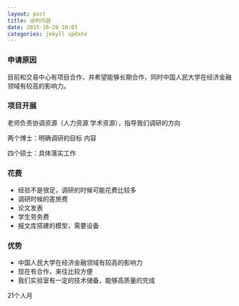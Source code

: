 ```yaml
---
layout: post
title: 谈判内容
date: 2015-10-28 10:03
categories: jekyll update
---
```


### 申请原因

目前和交易中心有项目合作，并希望能够长期合作，同时中国人民大学在经济金融领域有较高的影响力。

### 项目开展

老师负责协调资源（人力资源 学术资源），指导我们调研的方向

两个博士：明确调研的目标 内容

四个硕士：具体落实工作

### 花费

+ 经验不是很足，调研的时候可能花费比较多
+ 调研时候的差旅费
+ 论文发表
+ 学生劳务费
+ 报文库搭建的模型，需要设备

### 优势

+ 中国人民大学在经济金融领域有较高的影响力
+ 现在有合作，来往比较方便
+ 我们实验室有一定的技术储备，能够高质量的完成


21个人月


